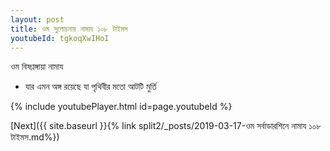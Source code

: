 ```yaml
---
layout: post
title: ওম সুলোচনায় নামায ১০৮ টাইমস
youtubeId: tgkoqXwIHoI
---
```

 
 
 ওম বিষণ্ণঙ্গায়া নামায  
 
 -  যার এমন অঙ্গ রয়েছে যা পৃথিবীর মতো আটটি মুর্তি 
 
  
 
  
 
 
 
 
 
 


{% include youtubePlayer.html id=page.youtubeId %}
 
[Next]({{ site.baseurl }}{% link  split2/_posts/2019-03-17-ওম সর্বাডারশিনে নামায ১০৮ টাইমস.md%})
 
